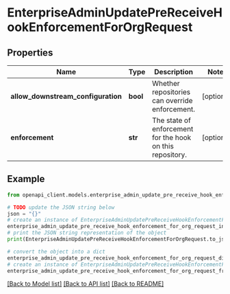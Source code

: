 # EnterpriseAdminUpdatePreReceiveHookEnforcementForOrgRequest


## Properties

Name | Type | Description | Notes
------------ | ------------- | ------------- | -------------
**allow_downstream_configuration** | **bool** | Whether repositories can override enforcement. | [optional] 
**enforcement** | **str** | The state of enforcement for the hook on this repository. | [optional] 

## Example

```python
from openapi_client.models.enterprise_admin_update_pre_receive_hook_enforcement_for_org_request import EnterpriseAdminUpdatePreReceiveHookEnforcementForOrgRequest

# TODO update the JSON string below
json = "{}"
# create an instance of EnterpriseAdminUpdatePreReceiveHookEnforcementForOrgRequest from a JSON string
enterprise_admin_update_pre_receive_hook_enforcement_for_org_request_instance = EnterpriseAdminUpdatePreReceiveHookEnforcementForOrgRequest.from_json(json)
# print the JSON string representation of the object
print(EnterpriseAdminUpdatePreReceiveHookEnforcementForOrgRequest.to_json())

# convert the object into a dict
enterprise_admin_update_pre_receive_hook_enforcement_for_org_request_dict = enterprise_admin_update_pre_receive_hook_enforcement_for_org_request_instance.to_dict()
# create an instance of EnterpriseAdminUpdatePreReceiveHookEnforcementForOrgRequest from a dict
enterprise_admin_update_pre_receive_hook_enforcement_for_org_request_from_dict = EnterpriseAdminUpdatePreReceiveHookEnforcementForOrgRequest.from_dict(enterprise_admin_update_pre_receive_hook_enforcement_for_org_request_dict)
```
[[Back to Model list]](../README.md#documentation-for-models) [[Back to API list]](../README.md#documentation-for-api-endpoints) [[Back to README]](../README.md)


